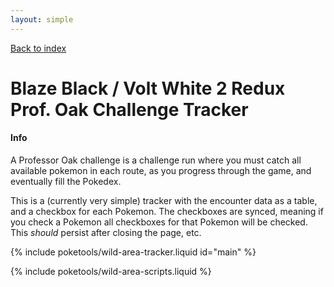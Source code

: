```yaml
---
layout: simple
---
```


<link rel="stylesheet" href="{{ '/assets-submodule/css/font/dsui.css' | relative_url }}">
<link rel="stylesheet" href="{{ '/assets-submodule/css/wild_enc.css' | relative_url }}">
<link rel="stylesheet" href="{{ '/assets/css/pokemon-tracker.css' | relative_url }}">

[Back to index](/poketools)

# Blaze Black / Volt White 2 Redux Prof. Oak Challenge Tracker

<h4 class="collapsible">Info</h4>
<div class="collapsible-content hidden" markdown=1>
A Professor Oak challenge is a challenge run where you must catch all available pokemon in each route, as you progress through the game, and eventually fill the Pokedex.

This is a (currently very simple) tracker with the encounter data as a table, and a checkbox for each Pokemon. The checkboxes are synced, meaning if you check a Pokemon all checkboxes for that Pokemon will be checked. This _should_ persist after closing the page, etc.
</div>

{% include poketools/wild-area-tracker.liquid id="main" %}

{% include poketools/wild-area-scripts.liquid %}